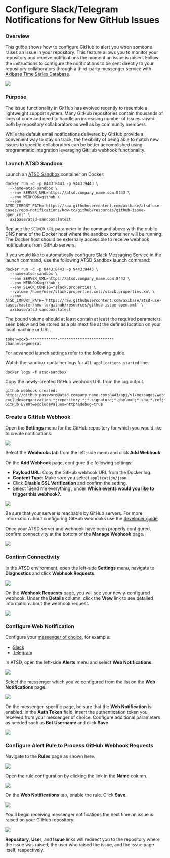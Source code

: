 # Configure Slack/Telegram Notifications for New GitHub Issues

### Overview

This guide shows how to configure GitHub to alert you when someone raises an issue in your repository. This feature allows you to monitor your repository and receive notifications the moment an issue is raised. Follow the instructions to configure the notifications to be sent directly to your repository collaborators through a third-party messenger service with [Axibase Time Series Database](https://axibase.com/products/axibase-time-series-database/).

![](images/workflow-1.png)

### Purpose

The issue functionality in GitHub has evolved recently to resemble a lightweight support system. Many GitHub repositories contain thousands of lines of code and need to handle an increasing number of issues raised both by repository collaborators as well as by community members. 

While the default email notifications delivered by GitHub provide a convenient way to stay on track, the flexibility of being able to match new issues to specific collaborators can be better accomplished using programmatic integration leveraging GitHub webhook functionality.

### Launch ATSD Sandbox

Launch an [ATSD Sandbox](https://github.com/axibase/dockers/tree/atsd-sandbox) container on Docker:

```
docker run -d -p 8443:8443 -p 9443:9443 \
  --name=atsd-sandbox \
  --env SERVER_URL=https://atsd.company_name.com:8443 \
  --env WEBHOOK=github \
  --env ATSD_IMPORT_PATH='https://raw.githubusercontent.com/axibase/atsd-use-cases/repo-notifications/how-to/github/resources/github-issue-open.xml' \
  axibase/atsd-sandbox:latest
```

Replace the `SERVER_URL` parameter in the command above with the public DNS name of the Docker host where the sandbox container will be running. The Docker host should be externally accessible to receive webhook notifications from GitHub servers.

If you would like to automatically configure Slack Messaging Service in the launch command, use the following ATSD Sandbox launch command:

```
docker run -d -p 8443:8443 -p 9443:9443 \
  --name=atsd-sandbox \
  --env SERVER_URL=https://atsd.company_name.com:8443 \
  --env WEBHOOK=github \
  --env SLACK_CONFIG="slack.properties \  
  --volume /home/user/slack.properties.xml:/slack.properties.xml \
  --env ATSD_IMPORT_PATH='https://raw.githubusercontent.com/axibase/atsd-use-cases/master/how-to/github/resources/github-issue-open.xml' \
  axibase/atsd-sandbox:latest
```

The bound volume should at least contain at least the required parameters seen below and be stored as a plaintext file at the defined location on your local machine or URL.

```
token=xoxb-************-************************
channels=general
```

For advanced launch settings refer to the following [guide](https://github.com/axibase/dockers/tree/atsd-sandbox).

Watch the sandbox container logs for `All applications started` line.

```
docker logs -f atsd-sandbox
```

Copy the newly-created GitHub webhook URL from the log output.

```
github webhook created:
https://github:password@atsd.company_name.com:8443/api/v1/messages/webhook/github?exclude=organization.*;repository.*;*.signature;*.payload;*.sha;*.ref;*_at;*.id&include=repository.name;repository.full_name&header.tag.event=X-GitHub-Event&excludeValues=http*&debug=true
```

### Create a GitHub Webhook

Open the **Settings** menu for the GitHub repository for which you would like to create notifications.

![](images/repo-settings.png)

Select the **Webhooks** tab from the left-side menu and click **Add Webhook**.

On the **Add Webhook** page, configure the following settings:

* **Payload URL**: Copy the GitHub webhook URL from the Docker log. 
* **Content Type**: Make sure you select `application/json`.
* Click **Disable SSL Verification** and confirm the setting.
* Select 'Send me everything', under **Which events would you like to trigger this webhook?**. 

![](images/webhook-config.png)

Be sure that your server is reachable by GitHub servers. For more information about configuring GitHub webhooks use the [developer guide](https://developer.github.com/webhooks/configuring/). 

Once your ATSD server and webhook have been properly configured, confirm connectivity at the bottom of the **Manage Webhook** page.

![](images/recent-delivery.png)

### Confirm Connectivity

In the ATSD environment, open the left-side **Settings** menu, navigate to **Diagnostics** and click **Webhook Requests**.

![](images/webhook-diag.png)

On the **Webhook Requests** page, you will see your newly-configured webhook. Under the **Details** column, click the **View** link to see detailed information about the webhook request.

![](images/webhook-confirm.png)

### Configure Web Notification

Configure your [messenger of choice](https://github.com/axibase/atsd/blob/master/rule-engine/web-notifications.md#collaboration-services), for example:

* [Slack](https://github.com/axibase/atsd/blob/master/rule-engine/notifications/slack.md)
* [Telegram](https://github.com/axibase/atsd/blob/master/rule-engine/notifications/telegram.md)

In ATSD, open the left-side **Alerts** menu and select **Web Notifications**.

![](images/alerts-wn.png)

Select the messenger which you've configured from the list on the **Web Notifications** page.

![](images/wn-page.png)

On the messenger-specific page, be sure that the **Web Notification** is enabled. In the **Auth Token** field, insert the authentication token you received from your messenger of choice. Configure additional parameters as needed such as **Bot Username** and click **Save**

![](images/web-notifications.png)

### Configure Alert Rule to Process GitHub Webhook Requests

Navigate to the **Rules** page as shown here.

![](images/alerts-rules.png)

Open the rule configuration by clicking the link in the **Name** column.

![](images/open-issue-rule.png)

On the **Web Notifications** tab, enable the rule. Click **Save**.

![](images/wn-issue.png)

You'll begin receiving messenger notifications the next time an issue is raised on your GitHub repository.

![](images/slack_issue.png)

**Repository**, **User**, and **Issue** links will redirect you to the repository where the issue was raised, the user who raised the issue, and the issue page itself, respectively.
